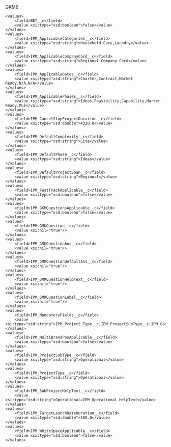 <?xml version="1.0" encoding="UTF-8"?>
<CustomMetadata xmlns="http://soap.sforce.com/2006/04/metadata" xmlns:xsi="http://www.w3.org/2001/XMLSchema-instance" xmlns:xsd="http://www.w3.org/2001/XMLSchema">
    <label>GKM6</label>
     
    <values>
        <field>BET__c</field>
        <value xsi:type="xsd:boolean">false</value>
    </values>
    <values>
        <field>IPM_ApplicableCategories__c</field>
        <value xsi:type="xsd:string">Household Care,Laundry</value>
    </values>
    <values>
        <field>IPM_ApplicableCompanyCard__c</field>
        <value xsi:type="xsd:string">Regional Company Card</value>
    </values>
    <values>
        <field>IPM_ApplicableGates__c</field>
        <value xsi:type="xsd:string">Charter,Contract,Market Ready,N/A,N/A</value>
    </values>
    <values>
        <field>IPM_ApplicablePhases__c</field>
        <value xsi:type="xsd:string">Ideas,Feasibility,Capability,Market Ready,PLE</value>
    </values>
    <values>
        <field>IPM_CancelStopProjectDuration__c</field>
        <value xsi:type="xsd:double">4320.0</value>
    </values>
    <values>
        <field>IPM_DefaultComplexity__c</field>
        <value xsi:type="xsd:string">Lite</value>
    </values>
    <values>
        <field>IPM_DefaultPhase__c</field>
        <value xsi:type="xsd:string">Ideas</value>
    </values>
    <values>
        <field>IPM_DefaultProjectSpan__c</field>
        <value xsi:type="xsd:string">Regional</value>
    </values>
    <values>
        <field>IPM_FastTrackApplicable__c</field>
        <value xsi:type="xsd:boolean">false</value>
    </values>
    <values>
        <field>IPM_GKMQuestionsApplicable__c</field>
        <value xsi:type="xsd:boolean">false</value>
    </values>
    <values>
        <field>IPM_GMKQuesiton__c</field>
        <value xsi:nil="true"/>
    </values>
    <values>
        <field>IPM_GMKQuestionAns__c</field>
        <value xsi:nil="true"/>
    </values>
    <values>
        <field>IPM_GMKQuestionDefaultAns__c</field>
        <value xsi:nil="true"/>
    </values>
    <values>
        <field>IPM_GMKQuestionHelpText__c</field>
        <value xsi:nil="true"/>
    </values>
    <values>
        <field>IPM_GMKQuestionLabel__c</field>
        <value xsi:nil="true"/>
    </values>
    <values>
        <field>IPM_MandatoryFields__c</field>
        <value xsi:type="xsd:string">IPM_Project_Type__c,IPM_ProjectSubType__c,IPM_Company_Card__c,IPM_Brand_Positioning__c,IPM_Project_Name__c,IPM_Category_Text__c,IPM_Target_Launch_Dates__c</value>
    </values>
    <values>
        <field>IPM_MultiBrandPosApplicable__c</field>
        <value xsi:type="xsd:boolean">false</value>
    </values>
    <values>
        <field>IPM_ProjectSubType__c</field>
        <value xsi:type="xsd:string">Operational</value>
    </values>
    <values>
        <field>IPM_ProjectType__c</field>
        <value xsi:type="xsd:string">Operational</value>
    </values>
    <values>
        <field>IPM_SubProjectHelpText__c</field>
        <value xsi:type="xsd:string">Operational=IPM_Operational_HelpText</value>
    </values>
    <values>
        <field>IPM_TargetLaunchDateDuration__c</field>
        <value xsi:type="xsd:double">180.0</value>
    </values>
    <values>
        <field>IPM_WhiteSpaceApplicable__c</field>
        <value xsi:type="xsd:boolean">false</value>
    </values>
</CustomMetadata>
